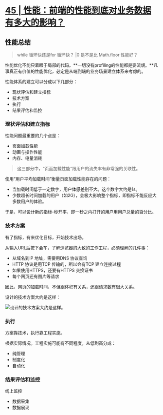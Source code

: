 # [45 | 性能：前端的性能到底对业务数据有多大的影响？](https://time.geekbang.org/column/article/94156?utm_source=time_web&utm_medium=menu)

## 性能总结

> while 循环快还是for 循环快？
> |0 是不是比 Math.floor 性能好？

性能优化不能只着眼于局部的代码。**一切没有profiling的性能都是耍流氓。**凡事真正有价值的性能优化，必定是从端到端的业务场景建立体系来考虑的。

性能体系的建立可以分成以下几部分：
- 现状评估和建立指标
- 技术方案
- 执行
- 结果评估和监控

### 现状评估和建立指标

性能问题最重要的几个点是：
- 页面加载性能
- 动画与操作性能
- 内存、电量消耗

> 这三部分中，“页面加载性能”跟用户的流失率有非常强的关联性。

使用“用户平均加载时间”衡量页面加载性能存在的问题：
- 当加载时间低于一定数字，用户体感差别不大。这个数字大约是1s。
- 少数超长时间加载的用户（如2G），会极大影响整个指标，即指标不能反应大多数用户的体验。

于是，可以设计新的指标-秒开率，即一秒之内打开的用户用用户总量的百分比。

### 技术方案

有了指标，有来优化目标，开始技术出场。

从输入URL后按下会车，了解浏览器的大致的工作工程，必须理解的几件事：
- 从域名到IP 地址，需要用DNS 协议查询
- HTTP 协议是用TCP 传输的，所以会有TCP 建立连接过程
- 如果使用HTTPS，还要有HTTPS 交换证书
- 每个网页还有图片等请求

因此，网页的加载时间，不但跟体积有关系，还跟请求数有很大关系。

设计的技术方案大约是这样：

![设计的技术方案大约是这样。](https://static001.geekbang.org/resource/image/6b/f2/6b5051c452af8c3db5fbb8ba6b9e34f2.jpg)

### 执行

方案靠技术，执行靠工程实施。

根据实际情况。工程实施可能有不同程度，从低到高分成：
- 纯管理
- 制度化
- 自动化



### 结果评估和监控

线上监控
- 数据采集
- 数据展现


